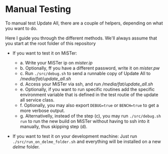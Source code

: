 # Manual Testing

To manual test Update All, there are a couple of helpers, depending on what you want to do.

Here I guide you through the different methods. We'll always assume that you start at the root folder of this repository

- If you want to test it on MiSTer:
  - a. Write your MiSTer ip on *mister.ip*
  - b. Optionally, ff you have a different password, write it on *mister.pw*
  - c. Run `./src/debug.sh` to send a runnable copy of Update All to */media/fat/update_all.sh*
  - d. Access your MiSTer via ssh, and run */media/fat/update_all.sh*
  - e. Optionally, if you want to run specific routines add the specific environment variable that is defined in the test routie of the update all service class.
  - f. Optionally, you may also export `DEBUG=true` or `BENCH=true` to get a more verbose output.
  - g. Alternativelly, instead of the step (c), you may run `./src/debug.sh run` to run the new build on MiSTer without having to ssh into it manually, thus skipping step (d).

- If you want to test it on your development machine: Just run `./src/run_on_delme_folder.sh` and everything will be installed on a new *delme* folder.

